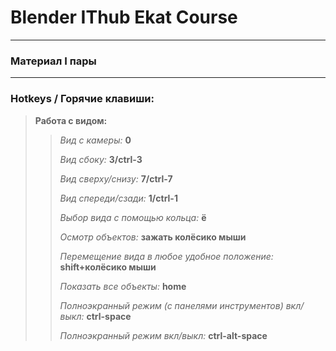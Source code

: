 # Blender IThub Ekat Course
---
### Материал I пары
---
### Hotkeys / Горячие клавиши:
> **Работа с видом:**
>> *Вид с камеры:* **0**
>>
>> *Вид сбоку:* **3/ctrl-3**
>>
>> *Вид сверху/снизу:* **7/ctrl-7**
>>
>> *Вид спереди/сзади:* **1/ctrl-1**
>>
>> *Выбор вида с помощью кольца:* **ё**
>>
>> *Осмотр объектов:* **зажать колёсико мыши**
>>
>> *Перемещение вида в любое удобное положение:* **shift+колёсико мыши**
>>
>> *Показать все объекты:* **home**
>>
>> *Полноэкранный режим (с панелями инструментов) вкл/выкл:* **ctrl-space**
>>
>> *Полноэкранный режим вкл/выкл:* **ctrl-alt-space**
>

